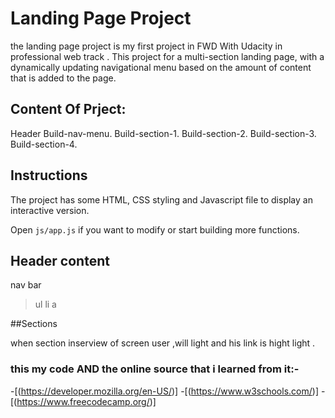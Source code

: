 # Landing Page Project
the landing page project is my first project in FWD With Udacity in professional web track .
This project for a multi-section landing page, with a dynamically updating navigational menu based on the amount of content that is added to the page.

## Content Of Prject:

Header
Build-nav-menu.
Build-section-1.
Build-section-2.
Build-section-3.
Build-section-4.

## Instructions

The project has some HTML, CSS styling and Javascript file to display an interactive version.

Open `js/app.js` if you want to modify or start building more functions.

## Header content

 nav bar
  > ul
  > li
  > a
    
##Sections

when section inserview of screen user ,will light and his link is hight light .

### this my code AND the online source that i learned from it:-
-[(https://developer.mozilla.org/en-US/)]
-[(https://www.w3schools.com/)]
-[(https://www.freecodecamp.org/)]
